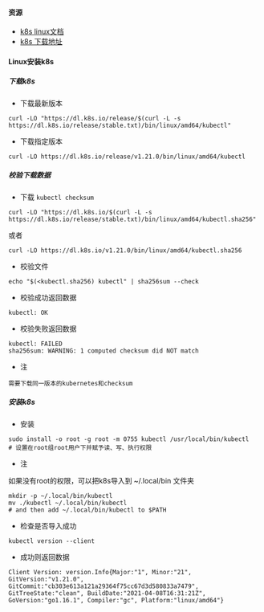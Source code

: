 #### 资源
* [k8s linux文档](https://kubernetes.io/docs/tasks/tools/install-kubectl-linux/)
* [k8s 下载地址](https://kubernetes.io/releases/download/)


#### Linux安装k8s
##### 下载k8s
* 下载最新版本
```shell script
curl -LO "https://dl.k8s.io/release/$(curl -L -s https://dl.k8s.io/release/stable.txt)/bin/linux/amd64/kubectl"
```

* 下载指定版本
```shell script
curl -LO https://dl.k8s.io/release/v1.21.0/bin/linux/amd64/kubectl
```

##### 校验下载数据
* 下载 `kubectl checksum`
```shell script
curl -LO "https://dl.k8s.io/$(curl -L -s https://dl.k8s.io/release/stable.txt)/bin/linux/amd64/kubectl.sha256"
```
或者
```shell script
curl -LO https://dl.k8s.io/v1.21.0/bin/linux/amd64/kubectl.sha256
```
* 校验文件
```shell script
echo "$(<kubectl.sha256) kubectl" | sha256sum --check
```

* 校验成功返回数据
```text
kubectl: OK
```

* 校验失败返回数据
```text
kubectl: FAILED
sha256sum: WARNING: 1 computed checksum did NOT match
```

* 注
```text
需要下载同一版本的kubernetes和checksum
```


##### 安装k8s
* 安装
```shell script
sudo install -o root -g root -m 0755 kubectl /usr/local/bin/kubectl
# 设置在root组root用户下并赋予读、写、执行权限
```

* 注 

如果没有root的权限，可以把k8s导入到 ~/.local/bin 文件夹
```shell script
mkdir -p ~/.local/bin/kubectl
mv ./kubectl ~/.local/bin/kubectl
# and then add ~/.local/bin/kubectl to $PATH
```

* 检查是否导入成功
```shell script
kubectl version --client
```

* 成功则返回数据
```text
Client Version: version.Info{Major:"1", Minor:"21", GitVersion:"v1.21.0", GitCommit:"cb303e613a121a29364f75cc67d3d580833a7479", GitTreeState:"clean", BuildDate:"2021-04-08T16:31:21Z", GoVersion:"go1.16.1", Compiler:"gc", Platform:"linux/amd64"}
```
















